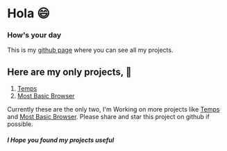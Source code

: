 # **Hola** 😄
### How's your day
This is my [github page](https://github.com/Harshu743) where you can see all my projects.

## Here are my only projects, 🔽
1. [Temps](https://github.com/Harshu743/Temps)
2. [Most Basic Browser](https://github.com/Harshu743/MostBasicBrowser)

Currently these are the only two, I'm Working on more projects like [Temps](https://github.com/Harshu743/Temps) and [Most Basic Browser](https://github.com/Harshu743/MostBasicBrowser).
Please share and star this project on github if possible.


##### I Hope you found my projects useful
